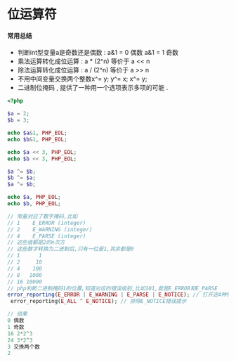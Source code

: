 # 位运算符

#### 常用总结

* 判断int型变量a是奇数还是偶数 : a&1 = 0 偶数  a&1 = 1 奇数
* 乘法运算转化成位运算 : a \* \(2^n\) 等价于 a &lt;&lt; n
* 除法运算转化成位运算 : a / \(2^n\) 等价于 a &gt;&gt; n
* 不用中间变量交换两个整数x^= y; y^= x; x^= y;
* 二进制位掩码 , 提供了一种用一个选项表示多项的可能 . 

```php
<?php

$a = 2;
$b = 3;

echo $a&1, PHP_EOL;
echo $b&1, PHP_EOL;

echo $a << 3, PHP_EOL;
echo $b << 3, PHP_EOL;

$a ^= $b;
$b ^= $a;
$a ^= $b;

echo $a, PHP_EOL;
echo $b, PHP_EOL;

// 常量对应了数字掩码,比如
// 1	E_ERROR (integer)
// 2	E_WARNING (integer)
// 4	E_PARSE (integer)
// 这些值都是2的n次方
// 这些数字转换为二进制后,只有一位是1,其余都是0
// 1      1
// 2     10
// 4    100
// 8   1000
// 16 10000
// php判断二进制掩码1的位置,知道对应的错误级别,比如101,就是E_ERROR和E_PARSE
error_reporting(E_ERROR | E_WARNING | E_PARSE | E_NOTICE); // 打开这4种错误提示
 error_reporting(E_ALL ^ E_NOTICE); // 排除E_NOTICE错误提示

// 结果
0 偶数
1 奇数
16 2*2^3
24 3*2^3
3 交换两个数
2
```



